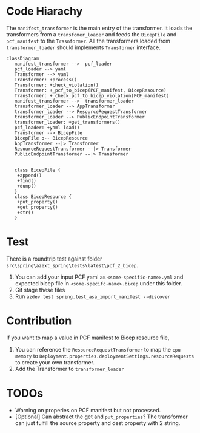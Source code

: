 # Code Hiarachy

The `manifest_transformer` is the main entry of the transformer. It loads the transformers from a `transfomer_loader` and feeds the `BicepFile` and `pcf_manifest` to the `Trasnformer`. All the transformers loaded from `transformer_loader` should implements `Transformer` interface.

```mermaid
classDiagram
   manifest_transformer -->  pcf_loader
   pcf_loader --> yaml
   Transformer --> yaml
   Transformer: +process()
   Transformer: +check_violation()
   Transformer: +_pcf_to_bicep(PCF_manifest, BicepResource)
   Transformer: +_check_pcf_to_bicep_violation(PCF_manifest)
   manifest_transformer -->  transformer_loader
   transformer_loader --> AppTransformer
   transformer_loader --> ResourceRequestTransformer
   transformer_loader --> PublicEndpointTransformer
   transformer_loader: +get_transformers()
   pcf_loader: +yaml load()
   Transformer --> BicepFile
   BicepFile o-- BicepResource
   AppTransformer --|> Transformer
   ResourceRequestTransformer --|> Transformer
   PublicEndpointTransformer --|> Transformer


   class BicepFile {
    +append()
    +find()
    +dump()
   }
   class BicepResource {
    +put_property()
    +get_property()
    +str()
   }
```

# Test
There is a roundtrip test against folder `src\spring\azext_spring\tests\latest\pcf_2_bicep`. 
1. You can  add your input PCF yaml as `<some-specific-name>.yml` and expected bicep file in `<some-specifc-name>.bicep` under this folder.
1. Git stage these files
1. Run `azdev test spring.test_asa_import_manifest --discover`

# Contribution
If you want to map a value in PCF manifest to Bicep resource file, 
1. You can reference the `ResourceRequestTransformer` to map the `cpu` `memory` to `Deployment.properties.deploymentSettings.resourceRequests` to create your own transformer.
2. Add the Transformer to `transformer_loader`

# TODOs
- Warning on properies on PCF manifest but not processed.
- [Optional] Can abstract the get and `put_properties`? The transformer can just fulfill the source property and dest property with 2 string.
